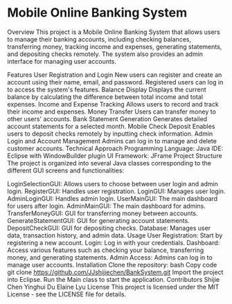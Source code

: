# Mobile Online Banking System
Overview
This project is a Mobile Online Banking System that allows users to manage their banking accounts, including checking balances, transferring money, tracking income and expenses, generating statements, and depositing checks remotely. The system also provides an admin interface for managing user accounts.

Features
User Registration and Login
New users can register and create an account using their name, email, and password.
Registered users can log in to access the system's features.
Balance Display
Displays the current balance by calculating the difference between total income and total expenses.
Income and Expense Tracking
Allows users to record and track their income and expenses.
Money Transfer
Users can transfer money to other users' accounts.
Bank Statement Generation
Generates detailed account statements for a selected month.
Mobile Check Deposit
Enables users to deposit checks remotely by inputting check information.
Admin Login and Account Management
Admins can log in to manage and delete customer accounts.
Technical Approach
Programming Language: Java
IDE: Eclipse with WindowBuilder plugin
UI Framework: JFrame
Project Structure
The project is organized into several Java classes corresponding to the different GUI screens and functionalities:

LoginSelectionGUI: Allows users to choose between user login and admin login.
RegisterGUI: Handles user registration.
LoginGUI: Manages user login.
AdminLoginGUI: Handles admin login.
UserMainGUI: The main dashboard for users after login.
AdminMainGUI: The main dashboard for admins.
TransferMoneyGUI: GUI for transferring money between accounts.
GenerateStatementGUI: GUI for generating account statements.
DepositCheckGUI: GUI for depositing checks.
Database: Manages user data, transaction history, and admin data.
Usage
User Registration: Start by registering a new account.
Login: Log in with your credentials.
Dashboard: Access various features such as checking your balance, transferring money, and generating statements.
Admin Access: Admins can log in to manage user accounts.
Installation
Clone the repository:
bash
Copy code
git clone https://github.com/JJshijiechen/BankSystem.git
Import the project into Eclipse.
Run the Main class to start the application.
Contributors
Shijie Chen
Yinghui Du
Elaine Lyu
License
This project is licensed under the MIT License - see the LICENSE file for details.
